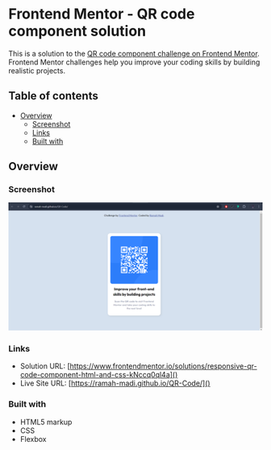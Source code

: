 # Frontend Mentor - QR code component solution

This is a solution to the [QR code component challenge on Frontend Mentor](https://www.frontendmentor.io/challenges/qr-code-component-iux_sIO_H). Frontend Mentor challenges help you improve your coding skills by building realistic projects. 

## Table of contents

- [Overview](#overview)
  - [Screenshot](#screenshot)
  - [Links](#links)
  - [Built with](#built-with)

## Overview

### Screenshot

![](./images/qr-code.png)

### Links

- Solution URL: [https://www.frontendmentor.io/solutions/responsive-qr-code-component-html-and-css-kNccq0ql4a]()
- Live Site URL: [https://ramah-madi.github.io/QR-Code/]()

### Built with

- HTML5 markup
- CSS
- Flexbox
